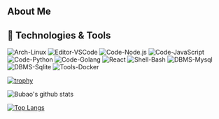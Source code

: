 ## About Me

## 🔧 Technologies & Tools

![Arch-Linux](https://img.shields.io/badge/Arch-Linux-informational?logo=archlinux&style=flat&logoColor=white&color=2bbc8a)
![Editor-VSCode](https://img.shields.io/badge/Editor-VSCode-informational?style=flat&logo=intellij-idea&logoColor=white&color=2bbc8a)
![Code-Node.js](https://img.shields.io/badge/Code-Node.js-informational?style=flat&logo=Node.js&logoColor=white&color=2bbc8a)
![Code-JavaScript](https://img.shields.io/badge/Code-JavaScript-informational?style=flat&logo=javascript&logoColor=white&color=2bbc8a)
![Code-Python](https://img.shields.io/badge/Code-Python-informational?style=flat&logo=python&logoColor=white&color=2bbc8a)
![Code-Golang](https://img.shields.io/badge/Code-Golang-informational?style=flat&logo=go&logoColor=white&color=2bbc8a)
![React](https://img.shields.io/badge/Code-React-informational?style=flat&logo=React&logoColor=white&color=2bbc8a)
![Shell-Bash](https://img.shields.io/badge/Shell-Bash-informational?style=flat&logo=gnu-bash&logoColor=white&color=2bbc8a)
![DBMS-Mysql](https://img.shields.io/badge/DBMS-Mysql-informational?style=flat&logo=mysql&logoColor=white&color=2bbc8a)
![DBMS-Sqlite](https://img.shields.io/badge/DBMS-Sqlite-informational?style=flat&logo=sqlite&logoColor=white&color=2bbc8a)
![Tools-Docker](https://img.shields.io/badge/Tools-Docker-informational?style=flat&logo=docker&logoColor=white&color=2bbc8a)

[![trophy](https://github-profile-trophy.vercel.app/?username=bubao&theme=onedark)](https://github.com/ryo-ma/github-profile-trophy)

![Bubao's github stats](https://github-readme-stats.vercel.app/api?username=bubao&show_icons=true&bg_color=30,e96443,904e95&title_color=fff&text_color=fff)

[![Top Langs](https://github-readme-stats.vercel.app/api/top-langs/?username=bubao&layout=compact)](https://github.com/anuraghazra/github-readme-stats)
